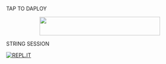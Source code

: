 <h>TAP TO DAPLOY</h>
<p align="center"><a href="https://heroku.com/deploy?template=https://github.com/SUKHPAL443/MAMBAVC">
<img src="https://img.shields.io/badge/Deploy%20To%20Heroku-aqua?style=flat&logo=heroku" width="325" height="50.100" /></a></p>

<H>STRING SESSION</H>

[![REPL.IT](https://img.shields.io/badge/repl.it-generateString-yellowgreen)](https://replit.com/@SUKHPAL443/DARKCOBRA-1#main.py)
